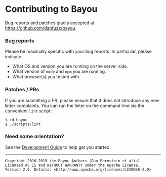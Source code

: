 Contributing to Bayou
=====================

Bug reports and patches gladly accepted at <https://github.com/danfuzz/bayou>.

### Bug reports

Please be maximally specific with your bug reports. In particular, please
indicate:

* What OS and version you are running on the server side.
* What version of `node` and `npm` you are running.
* What browser(s) you tested with.

### Patches / PRs

If you are submitting a PR, please ensure that it does not introduce any new
linter complaints. You can run the linter on the command-line via the convenient
`lint` script:

```
$ cd bayou
$ ./scripts/lint
```

### Need some orientation?

See the [Development Guide](doc/development.md) to help get you started.

- - - - - - - - - -

```
Copyright 2016-2019 the Bayou Authors (Dan Bornstein et alia).
Licensed AS IS and WITHOUT WARRANTY under the Apache License,
Version 2.0. Details: <http://www.apache.org/licenses/LICENSE-2.0>
```
